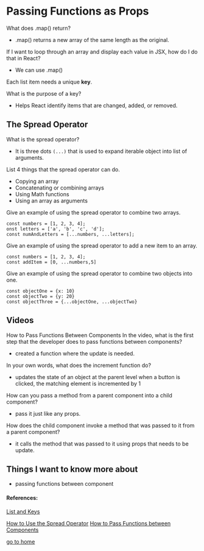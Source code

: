 # Passing Functions as Props

What does .map() return?
  - .map() returns a new array of the same length as the original.

If I want to loop through an array and display each value in JSX, how do I do that in React?
  - We can use .map()

Each list item needs a unique __key__.

What is the purpose of a key?
  - Helps React identify items that are changed, added, or removed.

## The Spread Operator

What is the spread operator?
  - It is three dots  `(...)` that is used to expand iterable object into list of arguments.
  
List 4 things that the spread operator can do.
  - Copying an array
  - Concatenating or combining arrays
  - Using Math functions
  - Using an array as arguments
  
Give an example of using the spread operator to combine two arrays.
```
const numbers = [1, 2, 3, 4];
onst letters = ['a', 'b', 'c', 'd'];
const numAndLetters = [...numbers, ...letters];
```
Give an example of using the spread operator to add a new item to an array.
```
const numbers = [1, 2, 3, 4];
const addItem = [0, ...numbers,5]
```
Give an example of using the spread operator to combine two objects into one.
```
const objectOne = {x: 10}
const objectTwo = {y: 20}
const objectThree = {...objectOne, ...objectTwo}
```

## Videos

How to Pass Functions Between Components
In the video, what is the first step that the developer does to pass functions between components?
 - created a function where the update is needed.

In your own words, what does the increment function do?
 - updates the state of an object at the parent level when a button is clicked, the matching element is incremented by 1

How can you pass a method from a parent component into a child component?
 - pass it just like any props.

How does the child component invoke a method that was passed to it from a parent component?
  - it calls the method that was passed to it using props that needs to be update.

## Things I want to know more about
 - passing functions between component
  


#### References:

[List and Keys](https://reactjs.org/docs/lists-and-keys.html)

[How to Use the Spread Operator](https://medium.com/coding-at-dawn/how-to-use-the-spread-operator-in-javascript-b9e4a8b06fab)
[How to Pass Functions between Components](https://www.youtube.com/watch?v=c05OL7XbwXU)

[go to home](README.md)
